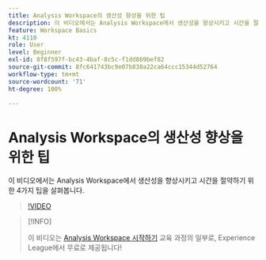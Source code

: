 ```yaml
---
title: Analysis Workspace의 생산성 향상을 위한 팁
description: 이 비디오에서는 Analysis Workspace에서 생산성을 향상시키고 시간을 절약하기 위한 4가지 팁을 살펴봅니다.
feature: Workspace Basics
kt: 4110
role: User
level: Beginner
exl-id: 8f8f597f-bc43-4baf-8c5c-f1dd869bef82
source-git-commit: 8fc641743bc9e07b838a22ca64ccc15344d52764
workflow-type: tm+mt
source-wordcount: '71'
ht-degree: 100%

---
```


# Analysis Workspace의 생산성 향상을 위한 팁

이 비디오에서는 Analysis Workspace에서 생산성을 향상시키고 시간을 절약하기 위한 4가지 팁을 살펴봅니다.

>[!VIDEO](https://video.tv.adobe.com/v/31157/?quality=12&learn=on)

>[!INFO]
>
> 이 비디오는 [Analysis Workspace 시작하기](https://experienceleague.adobe.com/?recommended=Analytics-U-1-2020.1.workspace) 교육 과정의 일부로, Experience League에서 무료로 제공됩니다!
